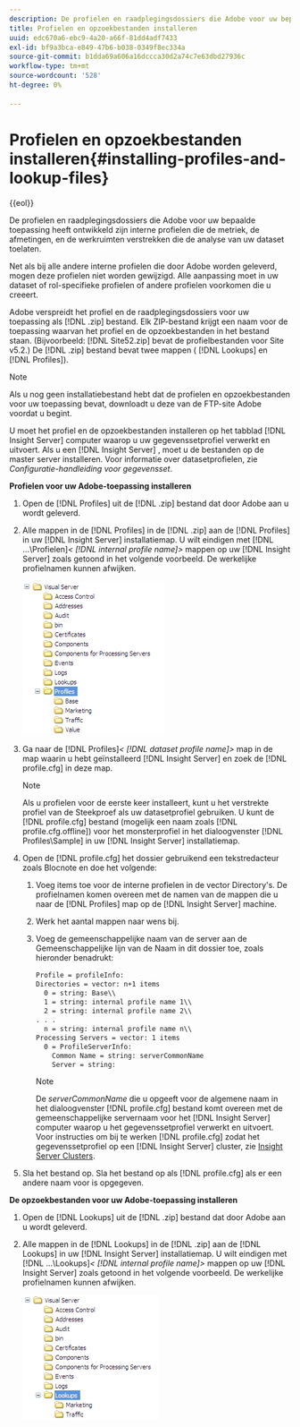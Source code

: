 ```yaml
---
description: De profielen en raadplegingsdossiers die Adobe voor uw bepaalde toepassing heeft ontwikkeld zijn interne profielen die de metriek, de afmetingen, en de werkruimten verstrekken die de analyse van uw dataset toelaten.
title: Profielen en opzoekbestanden installeren
uuid: edc670a6-ebc9-4a20-a66f-81dd4adf7433
exl-id: bf9a3bca-e849-47b6-b038-0349f8ec334a
source-git-commit: b1dda69a606a16dccca30d2a74c7e63dbd27936c
workflow-type: tm+mt
source-wordcount: '528'
ht-degree: 0%

---
```


# Profielen en opzoekbestanden installeren{#installing-profiles-and-lookup-files}

{{eol}}

De profielen en raadplegingsdossiers die Adobe voor uw bepaalde toepassing heeft ontwikkeld zijn interne profielen die de metriek, de afmetingen, en de werkruimten verstrekken die de analyse van uw dataset toelaten.

Net als bij alle andere interne profielen die door Adobe worden geleverd, mogen deze profielen niet worden gewijzigd. Alle aanpassing moet in uw dataset of rol-specifieke profielen of andere profielen voorkomen die u creeert.

Adobe verspreidt het profiel en de raadplegingsdossiers voor uw toepassing als [!DNL .zip] bestand. Elk ZIP-bestand krijgt een naam voor de toepassing waarvan het profiel en de opzoekbestanden in het bestand staan. (Bijvoorbeeld: [!DNL Site52.zip] bevat de profielbestanden voor Site v5.2.) De [!DNL .zip] bestand bevat twee mappen ( [!DNL Lookups] en [!DNL Profiles]).

>[!NOTE]
>
>Als u nog geen installatiebestand hebt dat de profielen en opzoekbestanden voor uw toepassing bevat, downloadt u deze van de FTP-site Adobe voordat u begint.

U moet het profiel en de opzoekbestanden installeren op het tabblad [!DNL Insight Server] computer waarop u uw gegevenssetprofiel verwerkt en uitvoert. Als u een [!DNL Insight Server] , moet u de bestanden op de master server installeren. Voor informatie over datasetprofielen, zie *Configuratie-handleiding voor gegevensset*.

**Profielen voor uw Adobe-toepassing installeren**

1. Open de [!DNL Profiles] uit de [!DNL .zip] bestand dat door Adobe aan u wordt geleverd.

1. Alle mappen in de [!DNL Profiles] in de [!DNL .zip] aan de [!DNL Profiles] in uw [!DNL Insight Server] installatiemap. U wilt eindigen met [!DNL ...\Profielen\]*&lt; [!DNL internal profile name]>* mappen op uw [!DNL Insight Server] zoals getoond in het volgende voorbeeld. De werkelijke profielnamen kunnen afwijken.

   ![](assets/win_installprofiles.png)

1. Ga naar de  [!DNL Profiles\]*&lt; [!DNL dataset profile name]>* map in de map waarin u hebt geïnstalleerd [!DNL Insight Server] en zoek de [!DNL profile.cfg] in deze map.

   >[!NOTE]
   >
   >Als u profielen voor de eerste keer installeert, kunt u het verstrekte profiel van de Steekproef als uw datasetprofiel gebruiken. U kunt de [!DNL profile.cfg] bestand (mogelijk een naam zoals [!DNL profile.cfg.offline]) voor het monsterprofiel in het dialoogvenster [!DNL Profiles\Sample] in uw [!DNL Insight Server] installatiemap.

1. Open de [!DNL profile.cfg] het dossier gebruikend een tekstredacteur zoals Blocnote en doe het volgende:

   1. Voeg items toe voor de interne profielen in de vector Directory&#39;s. De profielnamen komen overeen met de namen van de mappen die u naar de [!DNL Profiles] map op de [!DNL Insight Server] machine.

   1. Werk het aantal mappen naar wens bij.
   1. Voeg de gemeenschappelijke naam van de server aan de Gemeenschappelijke lijn van de Naam in dit dossier toe, zoals hieronder benadrukt:

      ```
      Profile = profileInfo: 
      Directories = vector: n+1 items
        0 = string: Base\\
        1 = string: internal profile name 1\\
        2 = string: internal profile name 2\\
      . . .
        n = string: internal profile name n\\
      Processing Servers = vector: 1 items
        0 = ProfileServerInfo: 
          Common Name = string: serverCommonName
          Server = string: 
      ```

      >[!NOTE]
      >
      >De *serverCommonName* die u opgeeft voor de algemene naam in het dialoogvenster [!DNL profile.cfg] bestand komt overeen met de gemeenschappelijke servernaam voor het [!DNL Insight Server] computer waarop u het gegevenssetprofiel verwerkt en uitvoert. Voor instructies om bij te werken [!DNL profile.cfg] zodat het gegevenssetprofiel op een [!DNL Insight Server] cluster, zie [Insight Server Clusters](../../../../home/c-inst-svr/c-install-ins-svr/c-ins-svr-clstrs/c-abt-ins-svr-clsters.md).

1. Sla het bestand op. Sla het bestand op als [!DNL profile.cfg] als er een andere naam voor is opgegeven.

**De opzoekbestanden voor uw Adobe-toepassing installeren**

1. Open de [!DNL Lookups] uit de [!DNL .zip] bestand dat door Adobe aan u wordt geleverd.

1. Alle mappen in de [!DNL Lookups] in de [!DNL .zip] aan de [!DNL Lookups] in uw [!DNL Insight Server] installatiemap. U wilt eindigen met [!DNL ...\Lookups\]*&lt; [!DNL internal profile name]>* mappen op uw [!DNL Insight Server] zoals getoond in het volgende voorbeeld. De werkelijke profielnamen kunnen afwijken.

   ![](assets/win_installLookups.png)
